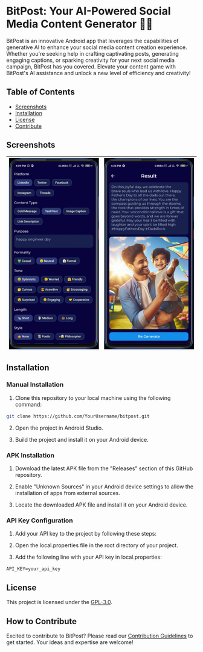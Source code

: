 # BitPost: Your AI-Powered Social Media Content Generator 🚀📱

BitPost is an innovative Android app that leverages the capabilities of generative AI to enhance your social media content creation experience. Whether you're seeking help in crafting captivating posts, generating engaging captions, or sparking creativity for your next social media campaign, BitPost has you covered. Elevate your content game with BitPost's AI assistance and unlock a new level of efficiency and creativity!

## Table of Contents

- [Screenshots](#screenshots)
- [Installation](#installation)
- [License](#license)
- [Contribute](#how-to-contribute)

## Screenshots

| ![ss](./images/home.jpeg) | ![ss](./images/result.jpeg) |
| -------------------------- | ----------------------------- |

## Installation

### Manual Installation
1. Clone this repository to your local machine using the following command:

```bash
git clone https://github.com/YourUsername/bitpost.git
```

2. Open the project in Android Studio.

3. Build the project and install it on your Android device.

### APK Installation

1. Download the latest APK file from the "Releases" section of this GitHub repository.

2. Enable "Unknown Sources" in your Android device settings to allow the installation of apps from external sources.

3. Locate the downloaded APK file and install it on your Android device.

### API Key Configuration

1. Add your API key to the project by following these steps:

2. Open the local.properties file in the root directory of your project.

3. Add the following line with your API key in local.properties: 
```
API_KEY=your_api_key
```

## License
This project is licensed under the [GPL-3.0](./LICENSE).

## How to Contribute
Excited to contribute to BitPost? Please read our [Contribution Guidelines](./CONTRIBUTING.md) to get started. Your ideas and expertise are welcome!